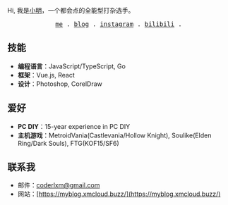 Hi, 我是[小明](https://github.com/coderlxm)，一个都会点的全能型打杂选手。

<p align="center">
  <samp>
    <a href="https://myblog.xmcloud.buzz">me</a> .
    <a href="https://myblog.xmcloud.buzz/category/aboutme/">blog</a> .
    <a href="https://instagram.com/coderlxm">instagram</a> .
    <a href="https://space.bilibili.com/1752223">bilibili</a> .
  </samp>
</p>

## 技能
- **编程语言**：JavaScript/TypeScript, Go
- **框架**：Vue.js, React
- **设计**：Photoshop, CorelDraw

## 爱好
- **PC DIY**：15-year experience in PC DIY
- **主机游戏**：MetroidVania(Castlevania/Hollow Knight), Soulike(Elden Ring/Dark Souls), FTG(KOF15/SF6)

## 联系我
- 邮件：coderlxm@gmail.com
- 网站：[https://myblog.xmcloud.buzz/](https://myblog.xmcloud.buzz/)
